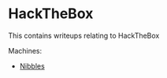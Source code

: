 # HackTheBox

This contains writeups relating to HackTheBox

Machines:
- [Nibbles](labs.nibbles/writeup.md)
